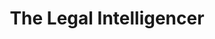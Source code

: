 ---
title: The Legal Intelligencer
logo: '/dist/images/accolades/the-legal-intelligencer.png'
awards:
  - title: Accident Reconstruction Service
    rankYear: '<span><span class="color-gray-dark">#2 -</span> 2018</span>'
  - title: Expert Witness Referral Service
    rankYear: '<span><span class="color-gray-dark">#3 -</span> 2018</span>'
description: The Legal Intelligencer is America's oldest daily law journal and a trusted source of Pennsylvania legal news, information ,and analysis. The Legal Intelligencer covers the latest legal industry trends and developments as well as news on court decisions, verdicts, and practice issues.
---